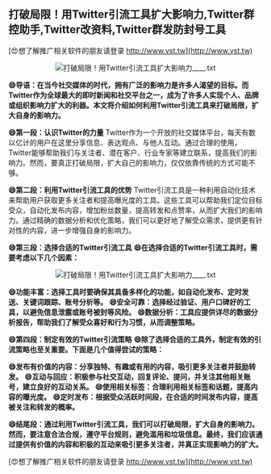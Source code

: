## **打破局限！用Twitter引流工具扩大影响力,Twitter群控助手,Twitter改资料,Twitter群发防封号工具**

[😍想了解推广相关软件的朋友请登录 http://www.vst.tw](http://www.vst.tw)

 <center><img src="https://vst.tw/MP4/tuiguang/png/1.png" alt="打破局限！用Twitter引流工具扩大影响力____.txt"></center>

**😄导语：在当今社交媒体的时代，拥有广泛的影响力是许多人渴望的目标。而Twitter作为全球最大的即时新闻和社交平台之一，成为了许多人实现个人、品牌或组织影响力扩大的利器。本文将介绍如何利用Twitter引流工具来打破局限，扩大自身的影响力。**

**😄第一段：认识Twitter的力量**
Twitter作为一个开放的社交媒体平台，每天有数以亿计的用户在这里分享信息、表达观点、与他人互动。通过合理的使用，Twitter能够帮助我们与关注者、潜在客户、行业专家等建立联系，提高我们的影响力。然而，要真正打破局限，扩大自己的影响力，仅仅依靠传统的方式可能不够。

**😄第二段：利用Twitter引流工具的优势**
Twitter引流工具是一种利用自动化技术来帮助用户获取更多关注者和提高曝光度的工具。这些工具可以帮助我们定位目标受众，自动化发布内容，增加粉丝数量，提高转发和点赞率，从而扩大我们的影响力。通过精确的数据分析和优化策略，我们可以更好地了解受众需求，提供更有针对性的内容，进一步增强自身的影响力。

**😄第三段：选择合适的Twitter引流工具**
**😄在选择合适的Twitter引流工具时，需要考虑以下几个因素：**

 <center><img src="https://vst.tw/MP4/tuiguang/png/8.png" alt="打破局限！用Twitter引流工具扩大影响力____.txt"></center>

**😄功能丰富：选择工具时要确保其具备多样化的功能，如自动化发布、定时发送、关键词跟踪、账号分析等。**
**😄安全可靠：选择经过验证、用户口碑好的工具，以避免信息泄露或账号被封等风险。**
**😄数据分析：工具应提供详尽的数据分析报告，帮助我们了解受众喜好和行为习惯，从而调整策略。**

**😄第四段：制定有效的Twitter引流策略**
**😄除了选择合适的工具外，制定有效的引流策略也至关重要。下面是几个值得尝试的策略：**

**😄发布有价值的内容：分享独特、有趣或有用的内容，吸引更多关注者并鼓励转发。**
**😄互动与回应：积极参与社交互动，回复评论、提问，并关注其他相关账号，建立良好的互动关系。**
**😄使用相关标签：合理利用相关标签和话题，提高内容的曝光度。**
**😄定时发布：根据受众活跃时间段，在合适的时间发布内容，提高被关注和转发的概率。**

**😄结尾段：通过利用Twitter引流工具，我们可以打破局限，扩大自身的影响力。然而，要注意合法合规，遵守平台规则，避免滥用和垃圾信息。最终，我们应该通过提供有价值的内容和积极的互动来吸引更多关注者，并真正实现影响力的扩大。**

[😍想了解推广相关软件的朋友请登录 http://www.vst.tw](http://www.vst.tw)



